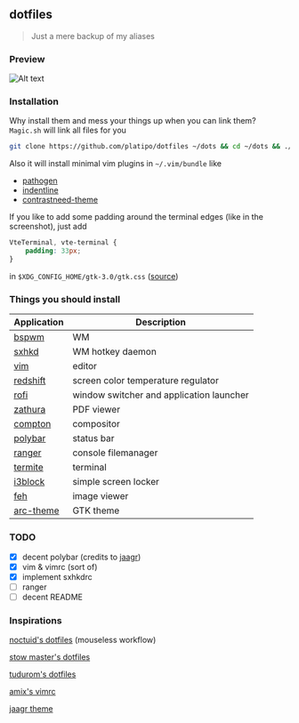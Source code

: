 ## dotfiles
> Just a mere backup of my aliases

### Preview
![Alt text](https://raw.github.com/platipo/dotfiles/master/Screenshot.png "screen")

### Installation
Why install them and mess your things up when you can link them? `Magic.sh` will link all files for you

```bash
git clone https://github.com/platipo/dotfiles ~/dots && cd ~/dots && ./Magic.sh
```
Also it will install minimal vim plugins in `~/.vim/bundle` like
- [pathogen](https://github.com/tpope/vim-pathogen/)
- [indentline](https://github.com/Yggdroot/indentLine)
- [contrastneed-theme](https://github.com/albertocg/contrastneed-theme)

If you like to add some padding around the terminal edges (like in the screenshot), just add 
```css
VteTerminal, vte-terminal {
    padding: 33px;
}
```
in `$XDG_CONFIG_HOME/gtk-3.0/gtk.css` ([source](https://github.com/thestinger/termite/#padding))


### Things you should install
| Application | Description |
|-------------|-------------|
| [bspwm](https://github.com/baskerville/bspwm) | WM |
| [sxhkd](https://github.com/baskerville/sxhkd) | WM hotkey daemon |
| [vim](https://github.com/vim/vim) | editor |
| [redshift](https://github.com/jonls/redshift) | screen color temperature regulator  |
| [rofi](https://github.com/DaveDavenport/rofi) | window switcher and application launcher |
| [zathura](https://github.com/pwmt/zathura) | PDF viewer |
| [compton](https://github.com/chjj/compton) | compositor |
| [polybar](https://github.com/jaagr/polybar) | status bar |
| [ranger](https://github.com/ranger/ranger) | console filemanager |
| [termite](https://github.com/thestinger/termite) | terminal |
| [i3block](https://github.com/karulont/i3lock-blur/) | simple screen locker |
| [feh](https://github.com/derf/feh) | image viewer |
| [arc-theme](https://github.com/horst3180/Arc-theme) | GTK theme |

### TODO
- [x] decent polybar (credits to [jaagr](https://github.com/jaagr/dots/tree/master/.local/etc/themer/themes/dracula))
- [x] vim & vimrc (sort of)
- [x] implement sxhkdrc
- [ ] ranger
- [ ] decent README

### Inspirations
[noctuid's dotfiles](https://github.com/noctuid/dotfiles) (mouseless workflow)

[stow master's dotfiles](https://github.com/xero/dotfiles)

[tudurom's dotfiles](https://github.com/tudurom/dotfiles)

[amix's vimrc](https://github.com/amix/vimrc)

[jaagr theme](https://github.com/jaagr/dots/tree/master/.local/etc/themer/themes/dracula)
